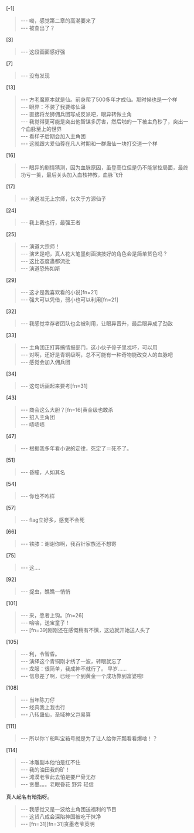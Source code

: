 
[-1] 
>--- 呦，感觉第二章的高潮要来了<br>
>--- 被查出了？<br>

[3] 
>--- 这段画面感好强<br>

[7] 
>--- 没有发现<br>

[13] 
>--- 方老魔原本就是仙。前身爬了500多年才成仙。那时候也是一个样<br>
>--- 眼异：不装了我要练仙蛊<br>
>--- 直接将龙狮佣兵团写成反派吧，眼异转做主角<br>
>--- 我觉得更可能是突出他智谋多厉害，然后啪的一下被主角秒了，突出一个血脉至上的世界<br>
>--- 看样子后期会加入主角团<br>
>--- 这就跟大爱仙尊在凡人时期和一群蛊仙一块打交道一个样<br>

[16] 
>--- 眼异的剧情猜测，因为血脉原因，虽登高位但是仍不能掌控局面，最终功亏一篑，最后关头加入血核神教，血脉飞升<br>

[17] 
>--- 演道准无上宗师，仅次于方源仙子<br>

[24] 
>--- 我上我也行，最强王者<br>

[25] 
>--- 演道大宗师！<br>
>--- 演艺是吧，真人花大笔墨刻画演技好的角色会是简单货色吗？<br>
>--- 这比态度蛊都流批<br>
>--- 演道恐怖如斯<br>

[29] 
>--- 这才是我喜欢看的小说[fn=21]<br>
>--- 强大可以凭借，弱小也可以利用[fn=21]<br>

[32] 
>--- 我感觉幸存者团队也会被利用，让眼异晋升，最后眼异成了劲敌<br>

[33] 
>--- 主角团正打算搞情报部门，这小伙子骨子里忒坏，可以用<br>
>--- 对啊，还好是青铜级啊，总不可能有一种奇物能改变人的血脉吧<br>
>--- 感觉会加入佣兵团<br>

[34] 
>--- 这句话画起来要考[fn=31]<br>

[43] 
>--- 商会这么大胆？[fn=16]黄金级也敢杀<br>
>--- 招入主角团<br>
>--- 啧啧啧<br>

[47] 
>--- 根据我多年看小说的定律，死定了＝死不了。<br>

[51] 
>--- 昏瞳，人如其名<br>

[54] 
>--- 你也不咋样<br>

[57] 
>--- flag立好多，感觉不会死<br>

[66] 
>--- 铁膝：谢谢你啊，我百针家族还不想寄<br>

[75] 
>--- 这....<br>

[92] 
>--- 捉虫，瞧瞧—悄悄<br>

[101] 
>--- 来，愿者上钩。[fn=26]<br>
>--- 哈哈，送宝童子！<br>
>--- [fn=39]刚刚还在感慨稍有不慎，这边就开始送人头了<br>

[105] 
>--- 利，令智昏。<br>
>--- 演绎这个青铜刚才绣了一波，转眼就忘了<br>
>--- 龙服：很简单，我成神不就行了。
早岁……<br>
>--- 信息差了啊，已经一个到黄金一个成功靠到富婆啦!<br>

[108] 
>--- 当年陈刀仔<br>
>--- 经典我上我也行<br>
>--- 八转蛊仙，圣域神父岂易算<br>

[111] 
>--- 所以你丫船叫宝箱号就是为了让人给你开瓢看看爆啥！？<br>

[114] 
>--- 冰雕副本他怕是扛不住<br>
>--- 我的油田我的矿！<br>
>--- 滩漠老爷此去怕是要尸骨无存<br>
>--- 贪墨。。。老眼昏花
野异
轻信


真人起名有暗指呀。<br>
>--- 我感觉又是一波给主角团送福利的节目<br>
>--- 这货八成会深陷神国被吃干抹净<br>
>--- [fn=31][fn=31]贪墨老爷英明<br>
